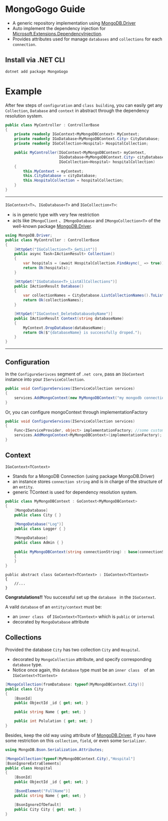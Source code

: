 # **MongoGogo Guide**

- A generic repository implementation using [MongoDB.Driver](https://www.mongodb.com/docs/drivers/csharp/)
- Auto implement the dependency injection for [Microsoft.Extensions.DependencyInjection](https://www.nuget.org/packages/Microsoft.Extensions.DependencyInjection.Abstractions).
- Provides attributes used for manage `databases` and `collections` for each `connection`.



## **Install via .NET CLI**

```
dotnet add package MongoGogo 
```



# **Example**

After few steps of `configuration` and `class building`, you can easily get any `Collection`, `Database` and `context` in abstract through the dependency resolution system.

```c#
public class MyController : ControllerBase
{
    private readonly IGoContext<MyMongoDBContext> MyContext;
    private readonly IGoDatabase<MyMongoDBContext.City> CityDatabase;
    private readonly IGoCollection<Hospital> HospitalCollection;

    public MyController(IGoContext<MyMongoDBContext> myContext,
                        IGoDatabase<MyMongoDBContext.City> cityDatabase,
                        IGoCollection<Hospital> hospitalCollection)
    {
        this.MyContext = myContext;
        this.CityDatabase = cityDatabase;
        this.HospitalCollection = hospitalCollection;
    }
}
```

-------

`IGoContext<T>`、`IGoDatabase<T>` and `IGoCollection<T>`:

- is in generic type with very few restriction
- acts like `IMongoClient` 、`IMongoDatabase` and `IMongoCollection<T>` of the well-known package [MongoDB.Driver](https://www.mongodb.com/docs/drivers/csharp/).



```c#
using MongoDB.Driver;
public class MyController : ControllerBase
{
    [HttpGet("IGoCollection<T>_GetList")]
    public async Task<IActionResult> Collection()
    {
        var hospitals = (await HospitalCollection.FindAsync(_ => true)).ToEnumerable();
        return Ok(hospitals);
    }

    [HttpGet("IGoDatabase<T>_ListAllCollections")]
    public IActionResult Database()
    {
        var collectionNames = CityDatabase.ListCollectionNames().ToList();
        return Ok(collectionNames);
    }

    [HttpGet("IGoContext_DeleteDatabasebyName")]
    public IActionResult Context(string databaseName)
    {
        MyContext.DropDatabase(databaseName);
        return Ok($"{databaseName} is successfully droped.");
    }
}
```

----





## **Configuration**

In the `ConfigureSerivces` segment of `.net core`, pass an `IGoContext` instance into your `IServiceCollection`.

```c#
public void ConfigureServices(IServiceCollection services)
{
    services.AddMongoContext(new MyMongoDBContext("my mongodb connection string"));
}
```



Or, you can configure mongoContext through implementationFactory

```c#
public void ConfigureServices(IServiceCollection services)
{
    Func<IServiceProvider, object> implementationFactory; //some custom factory
    services.AddMongoContext<MyMongoDBContext>(implementationFactory);
}
```



## **Context**

`IGoContext<TContext>` 

- Stands for a MongoDB Connection (using package MongoDB.Driver)
- an instance stores `connection string` and is in charge of the structure of an `entity`.
- generic TContext is used for dependency resolution system. 

```c#
public class MyMongoDBContext : GoContext<MyMongoDBContext>
{
    [MongoDatabase]
    public class City { }

    [MongoDatabase("Log")]
    public class Logger { }

    [MongoDatabase]
    public class Admin { }
    
    public MyMongoDBContext(string connectionString) : base(connectionString)
    {
    }
}
```

```
public abstract class GoContext<TContext> : IGoContext<TContext> 
{
    //...
}
```



**Congratulations!!** You successful set up the `database ` in the `IGoContext`.

A vaild `database`  of  an `entity/context` must be:

- an `inner class ` of `IGoContext<TContext>` which is  `public` or `internal` 
- decorated by `MongoDatabase` attribute



## **Collections**

Provided the database `City` has two collection `City` and `Hospital`. 

- decorated by `MongoCollection` attribute, and specify corresponding `database` type. 
- Notice once again, this `database` type must be an `inner class  `of an `IGoContext<TContext>`

```c#
[MongoCollection(fromDatabase: typeof(MyMongoDBContext.City))]
public class City
{
    [BsonId]
    public ObjectId _id { get; set; }

    public string Name { get; set; }

    public int Polulation { get; set; }
}
```

Besides, keep the old way using attribute of [MongoDB.Driver](https://www.mongodb.com/docs/drivers/csharp/), if you have some restriction on this `collection`, `field`, or even some `Serializer`.

```c#
using MongoDB.Bson.Serialization.Attributes;

[MongoCollection(typeof(MyMongoDBContext.City),"Hospital"]
[BsonIgnoreExtraElements]
public class Hospital
{
    [BsonId]
    public ObjectId _id { get; set; }

    [BsonElement("FullName")]
    public string Name { get; set; }

    [BsonIgnoreIfDefault]
    public City City { get; set; }
}
```

